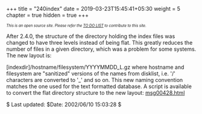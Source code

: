 +++
title = "240index"
date = 2019-03-23T15:45:41+05:30
weight = 5
chapter = true
hidden = true
+++

*<sub><sub>This is an open source site. Please refer the [TO DO LIST](/to_do) to contribute to this site.</sub></sub>*


After 2.4.0, the structure of the directory holding the index files was changed to have three levels instead of being flat. This greatly reduces the number of files in a given directory, which was a problem for some systems.
The new layout is:

[indexdir]/hostname/filesystem/YYYYMMDD_L.gz
where hostname and filesystem are "sanitized" versions of the names from disklist, i.e. '/' characters are converted to '_' and so on. This new naming convention matches the one used for the text formatted database.
A script is available to convert the flat directory structure to the new layout: [msg00428.html](../msg00428)

$ Last updated: $Date: 2002/06/10 15:03:28 $